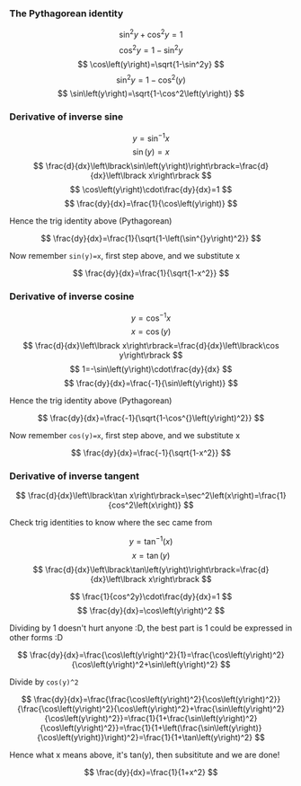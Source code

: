 ### The Pythagorean identity
  
$$ \sin^2y+\cos^2y=1 $$
$$ \cos^2y=1-\sin^2y $$
$$ \cos\left(y\right)=\sqrt{1-\sin^2y} $$
$$ \sin^2y=1-\cos^2\left(y\right) $$
$$ \sin\left(y\right)=\sqrt{1-\cos^2\left(y\right)} $$


### Derivative of inverse sine

$$ y=\sin^{-1}x $$
$$ \sin\left(y\right)=x $$
$$ \frac{d}{dx}\left\lbrack\sin\left(y\right)\right\rbrack=\frac{d}{dx}\left\lbrack x\right\rbrack $$
$$ \cos\left(y\right)\cdot\frac{dy}{dx}=1 $$
$$ \frac{dy}{dx}=\frac{1}{\cos\left(y\right)} $$

Hence the trig identity above (Pythagorean)

$$ \frac{dy}{dx}=\frac{1}{\sqrt{1-\left(\sin^{}y\right)^2}} $$

Now remember `sin(y)=x`, first step above, and we substitute x

$$ \frac{dy}{dx}=\frac{1}{\sqrt{1-x^2}} $$



### Derivative of inverse cosine

$$ y=\cos^{-1}x $$
$$ x=\cos\left(y\right) $$
$$ \frac{d}{dx}\left\lbrack x\right\rbrack=\frac{d}{dx}\left\lbrack\cos y\right\rbrack $$
$$ 1=-\sin\left(y\right)\cdot\frac{dy}{dx} $$
$$ \frac{dy}{dx}=\frac{-1}{\sin\left(y\right)} $$

Hence the trig identity above (Pythagorean)

$$ \frac{dy}{dx}=\frac{-1}{\sqrt{1-\cos^{}\left(y\right)^2}} $$

Now remember `cos(y)=x`, first step above, and we substitute x

$$ \frac{dy}{dx}=\frac{-1}{\sqrt{1-x^2}} $$


### Derivative of inverse tangent

$$ \frac{d}{dx}\left\lbrack\tan x\right\rbrack=\sec^2\left(x\right)=\frac{1}{cos^2\left(x\right)} $$

Check trig identities to know where the sec came from

$$  y=\tan^{-1}\left(x\right)  $$
$$  x=\tan\left(y\right)  $$
$$  \frac{d}{dx}\left\lbrack\tan\left(y\right)\right\rbrack=\frac{d}{dx}\left\lbrack x\right\rbrack  $$

$$ \frac{1}{cos^2y}\cdot\frac{dy}{dx}=1 $$
$$ \frac{dy}{dx}=\cos\left(y\right)^2 $$

Dividing by 1 doesn't hurt anyone :D, the best part is 1 could be expressed in other forms :D

$$ \frac{dy}{dx}=\frac{\cos\left(y\right)^2}{1}=\frac{\cos\left(y\right)^2}{\cos\left(y\right)^2+\sin\left(y\right)^2} $$

Divide by `cos(y)^2`

$$ \frac{dy}{dx}=\frac{\frac{\cos\left(y\right)^2}{\cos\left(y\right)^2}}{\frac{\cos\left(y\right)^2}{\cos\left(y\right)^2}+\frac{\sin\left(y\right)^2}{\cos\left(y\right)^2}}=\frac{1}{1+\frac{\sin\left(y\right)^2}{\cos\left(y\right)^2}}=\frac{1}{1+\left(\frac{\sin\left(y\right)}{\cos\left(y\right)}\right)^2}=\frac{1}{1+\tan\left(y\right)^2} $$

Hence what x means above, it's tan(y), then subsititute and we are done!

$$ \frac{dy}{dx}=\frac{1}{1+x^2} $$
